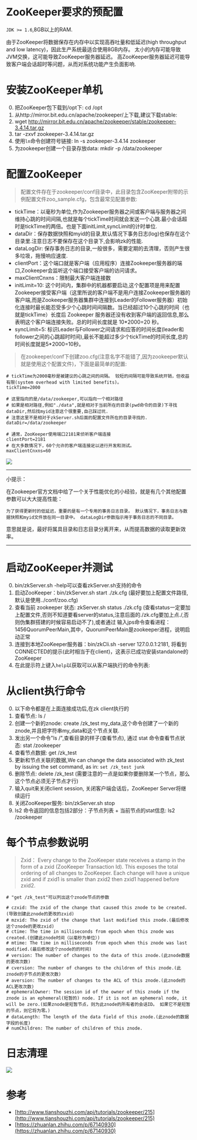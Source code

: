# ZooKeeper要求的预配置

`JDK >= 1.6`,8GB以上的RAM.

由于ZooKeeper将数据保存在内存中以实现高吞吐量和低延迟(high throughput and low latency)，因此生产系统最适合使用8GB内存。 太小的内存可能导致JVM交换，这可能导致ZooKeeper服务器延迟。 高ZooKeeper服务器延迟可能导致客户端会话超时等问题，从而对系统功能产生负面影响.

# 安装ZooKeeper单机

0. 把ZooKeeper包下载到/opt下: cd /opt
1. 从http://mirror.bit.edu.cn/apache/zookeeper/上下载,建议下载stable:
2. wget http://mirror.bit.edu.cn/apache/zookeeper/stable/zookeeper-3.4.14.tar.gz
3. tar -zxvf zookeeper-3.4.14.tar.gz
4. 使用`ln`命令创建符号链接: ln -s zookeeper-3.4.14 zookeeper
5. 为zookeeper创建一个目录存放data: mkdir -p /data/zookeeper

# 配置ZooKeeper

>配置文件存在于zookeeper/conf目录中，此目录包含ZooKeeper附带的示例配置文件zoo_sample.cfg，包含最常见配置参数:

- tickTime：以毫秒为单位,作为Zookeeper服务器之间或客户端与服务器之间维持心跳的时间间隔,也就是每个tickTime时间就会发送一个心跳.最小会话超时是tickTime的两倍。也是下面initLimit,syncLimit的计时单位.
- dataDir：保存数据快照和myid的目录,默认情况下事务日志(log)也保存在这个目录里.注意日志不要保存在这个目录下,会影响zk的性能.
- dataLogDir: 保存事务日志的目录,一般很多，需要定期的去清理，否则产生很多垃圾，拖慢响应速度.
- clientPort：这个端口就是客户端（应用程序）连接Zookeeper服务器的端口,Zookeeper会监听这个端口接受客户端的访问请求。
- maxClientCnxns：限制最大客户端连接数
- initLimit=10: 这个时间内，集群中的机器都要启动,这个配置项是用来配置Zookeeper接受客户端（这里所说的客户端不是用户连接Zookeeper服务器的客户端,而是Zookeeper服务器集群中连接到Leader的Follower服务器）初始化连接时最长能忍受多少个心跳时间间隔数。当已经超过10个心跳的时间（也就是tickTime）长度后 Zookeeper 服务器还没有收到客户端的返回信息,那么表明这个客户端连接失败。总的时间长度就是 10*2000=20 秒。
- syncLimit=5: 标识Leader与Follower之间请求和应答的时间长度(leader和follower之间的心跳超时时间),最长不能超过多少个tickTime的时间长度,总的时间长度就是5*2000=10秒。

>在zookeeper/conf下创建zoo.cfg(注意名字不能错了,因为zookeeper默认就是使用这个配置文件)，下面是最简单的配置:

```shell
# tickTime为2000毫秒是被建议的心跳之间的间隔。 较短的间隔可能导致系统开销，但收益有限(system overhead with limited benefits)。 
tickTime=2000

# 这里指向的是/data/zookeeper,可以指向一个相对路径
# 如果是相对路径,例如"./data",就是相对于当前所在的目录(pwd命令的目录)下寻找dataDir,然后找myid注意这个很重要,自己踩过坑.
# 注意这里不是相对于zkServer.sh后面的配置文件所在的目录寻找的.
dataDir=/data/zookeeper

# 通常，ZooKeeper使用端口2181来侦听客户端连接
clientPort=2181
# 在大多数情况下，60个允许的客户端连接足以进行开发和测试。
maxClientCnxns=60
```

![](pics/zoo.cfg配置参数解释.jpg)

---
小提示：

在Zookeeper官方文档中给了一个关于性能优化的小经验，就是有几个其他配置参数可以大大提高性能：

    为了获得更新时的低延迟，重要的是有一个专用的事务日志目录。 默认情况下，事务日志与数据快照和myid文件放在同一目录中。 dataLogDir参数指示用于事务日志的不同目录。

意思就是说，最好将属具目录和日志目录分离开来，从而提高数据的读取更新效率。

---

# 启动ZooKeeper并测试

0. bin/zkServer.sh -help可以查看zkServer.sh支持的命令
1. 启动ZooKeeper：bin/zkServer.sh start ./zk.cfg (最好要加上配置文件路径,默认是使用../conf/zoo.cfg)
2. 查看当前 zookeeper 状态: zkServer.sh status ./zk.cfg (查看status一定要加上配置文件,否则不知道要看server的status,注意后面的./zk.cfg要加上点./,否则伪集群搭建的时候容易启动不了),或者通过  输入jps命令查看进程：1456QuorumPeerMain,其中，QuorumPeerMain是zookeeper进程，说明启动正常
3. 连接到本地ZooKeeper服务器：bin/zkCli.sh -server 127.0.0.1:2181, 将看到CONNECTED的提示(此时相当于在client)，这表示已成功安装standalone的ZooKeeper
4. 在此提示符上键入`help`以获取可以从客户端执行的命令列表:

# 从client执行命令

0. 以下命令都是在上面连接成功后,在zk client执行的
1. 查看节点: ls /
2. 创建一个新的znode: create /zk_test my_data,这个命令创建了一个新的znode,并且把字符串my_data和这个节点关联.
3. 发出另一个命令"ls /",查看目录的样子(查看节点), 通过 stat 命令查看节点状态: stat /zookeeper
4. 查看节点数据: get /zk_test
5. 更新和节点关联的数据,We can change the data associated with zk_test by issuing the set command, as in: `set /zk_test junk`
6. 删除节点: delete /zk_test (需要注意的一点是如果你要删除某一个节点，那么这个节点必须无子节点才行)
7. 输入quit来关闭client session, 关闭客户端会话后，ZooKeeper Server将继续运行
8. 关闭ZooKeeper服务: bin/zkServer.sh stop
9. ls2 命令返回的信息包括2部分：子节点列表 + 当前节点的stat信息: ls2 /zookeeper

# 每个节点参数说明

>Zxid： Every change to the ZooKeeper state receives a stamp in the form of a zxid (ZooKeeper Transaction Id). This exposes the total ordering of all changes to ZooKeeper. Each change will have a unique zxid and if zxid1 is smaller than zxid2 then zxid1 happened before zxid2.

```
# "get /zk_test"可以列出这个znode节点的参数

# czxid: The zxid of the change that caused this znode to be created.(导致创建此znode的更改的zxid)
# mzxid: The zxid of the change that last modified this znode.(最后修改这个znode的更改zxid)
# ctime: The time in milliseconds from epoch when this znode was created.(创建此znode时间（以毫秒为单位）)
# mtime: The time in milliseconds from epoch when this znode was last modified.(最后修改这个znode的的时间)
# version: The number of changes to the data of this znode.(此znode数据的更改次数)
# cversion: The number of changes to the children of this znode.(此znode的子节点的更改次数)
# aversion: The number of changes to the ACL of this znode.(此znode的ACL更改次数)
# ephemeralOwner: The session id of the owner of this znode if the znode is an ephemeral(短暂的) node. If it is not an ephemeral node, it will be zero.(如果znode是短暂节点，则为此znode的所有者的会话ID。 如果它不是短暂的节点，则它将为零。)
# dataLength: The length of the data field of this znode.(此znode的数据字段的长度)
# numChildren: The number of children of this znode.
```

# 日志清理

![](对zk进行日志清理.png)

# 参考

- [http://www.tianshouzhi.com/api/tutorials/zookeeper/215](http://www.tianshouzhi.com/api/tutorials/zookeeper/215)
- [https://zhuanlan.zhihu.com/p/67140930](https://zhuanlan.zhihu.com/p/67140930)